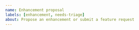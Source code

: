 ```yaml
---
name: Enhancement proposal
labels: [enhancement, needs-triage]
about: Propose an enhancement or submit a feature request
---
```


<!-- Tell us about the enhancement or describe your feature wish. Think about if it really belongs in the docsy theme; you may want to discuss it on https://github.com/google/docsy/discussions first. -->
